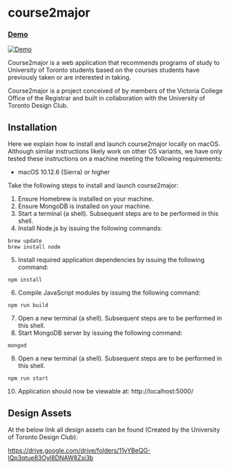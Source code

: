 # course2major

### [Demo](https://calm-headland-39002.herokuapp.com/)

[![Demo](./misc/example.gif)](https://calm-headland-39002.herokuapp.com/)

Course2major is a web application that recommends programs of study to University of Toronto students based on the courses students have previously taken or are interested in taking.  

Course2major is a project conceived of by members of the Victoria College Office of the Registrar and built in collaboration with the University of Toronto Design Club.


## Installation
Here we explain how to install and launch course2major locally on macOS. Although similar instructions likely work on other OS variants, we have only tested these instructions on a machine meeting the following requirements:

- macOS 10.12.6 (Sierra) or higher

Take the following steps to install and launch course2major:
1. Ensure Homebrew is installed on your machine.
2. Ensure MongoDB is installed on your machine.
3. Start a terminal (a shell). Subsequent steps are to be performed in this shell.
4. Install Node.js by issuing the following commands:
```
brew update
brew install node
```
5. Install required application dependencies by issuing the following command:
```
npm install
```
6. Compile JavaScript modules by issuing the following command:
```
npm run build
```
7. Open a new terminal (a shell). Subsequent steps are to be performed in this shell.
8. Start MongoDB server by issuing the following command:
```
mongod
```
9. Open a new terminal (a shell). Subsequent steps are to be performed in this shell.
```
npm run start
```
10. Application should now be viewable at: http://localhost:5000/

## Design Assets

At the below link all design assets can be found (Created by the University of Toronto Design Club):

https://drive.google.com/drive/folders/11yYBeQG-lQp3qtue83Oyl8DNAW8Zsi3b
